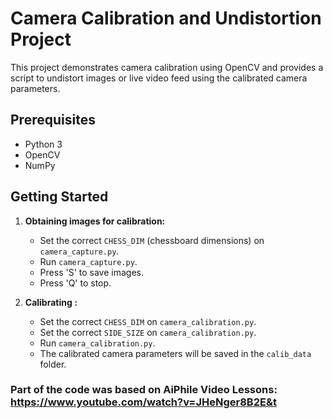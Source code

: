 # Camera Calibration and Undistortion Project

This project demonstrates camera calibration using OpenCV and provides a script to undistort images or live video feed using the calibrated camera parameters.

## Prerequisites

- Python 3
- OpenCV
- NumPy

## Getting Started

1. **Obtaining images for calibration:**
    - Set the correct `CHESS_DIM` (chessboard dimensions) on `camera_capture.py`.
    - Run `camera_capture.py`.
    - Press 'S' to save images.
    - Press 'Q' to stop.

1. **Calibrating :**
    - Set the correct `CHESS_DIM` on `camera_calibration.py`.
    - Set the correct `SIDE_SIZE` on `camera_calibration.py`.
    - Run `camera_calibration.py`.
    - The calibrated camera parameters will be saved in the `calib_data` folder.

### Part of the code was based on AiPhile Video Lessons: https://www.youtube.com/watch?v=JHeNger8B2E&t